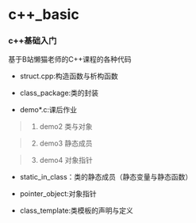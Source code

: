 # c++_basic
### c++基础入门
基于B站懒猫老师的C++课程的各种代码

- struct.cpp:构造函数与析构函数

- class_package:类的封装

- demo*.c:课后作业
>1. demo2 类与对象

>2. demo3 静态成员

>3. demo4 对象指针

- static_in_class：类的静态成员（静态变量与静态函数）

- pointer_object:对象指针

- class_template:类模板的声明与定义
